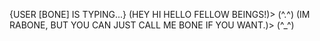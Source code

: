 {USER [BONE] IS TYPING...}
(HEY HI HELLO FELLOW BEINGS!)> (^.^)
(IM RABONE, BUT YOU CAN JUST CALL ME BONE IF YOU WANT.)> (^_^)

